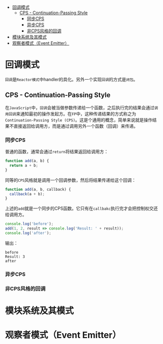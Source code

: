 <!-- TOC -->

- [回调模式](#回调模式)
  - [CPS - Continuation-Passing Style](#cps---continuation-passing-style)
    - [同步CPS](#同步cps)
    - [异步CPS](#异步cps)
    - [非CPS风格的回调](#非cps风格的回调)
- [模块系统及其模式](#模块系统及其模式)
- [观察者模式（Event Emitter）](#观察者模式event-emitter)

<!-- /TOC -->

# 回调模式
`回调`是`Reactor模式`中handler的具化。另外一个实现`回调`的方式是`闭包`。

## CPS - Continuation-Passing Style
在`JavaScript`中，`回调`会被当做参数传递给一个函数，之后执行完的结果会通过`调用回调`来通知最初的操作发起方。在`FP`中，这种传递结果的方式称之为`Continuation-Passing Style (CPS)`。这是个通用的概念，简单来说就是操作结果不直接返回给调用方，而是通过调用另外一个函数（回调）来传递。

### 同步CPS
普通的函数，通常会通过`return`将结果返回给调用方：
```js
function add(a, b) {
  return a + b;
}
```

同等的`CPS`风格就是调用一个回调参数，然后将结果传递给这个回调：
```js
function add(a, b, callback) {
  callback(a + b);
}
```
上述的`add`就是一个同步的CPS函数。它只有在`callbakc`执行完才会把控制权交还给调用方。

```js
console.log('before');
add(1, 2, result => console.log('Result: ' + result));
console.log('after');
```
输出：
```
before
Result: 3
after
```

### 异步CPS

### 非CPS风格的回调


# 模块系统及其模式

# 观察者模式（Event Emitter）
